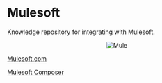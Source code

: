 # Mulesoft
Knowledge repository for integrating with Mulesoft. 

<p align="center">
  <img src="https://www.mulesoft.com/sites/default/files/MuleSoft_logo_299C_stacked_3.png?raw=true" alt="Mule"/>
</p>

[Mulesoft.com](https://www.mulesoft.com)

[Mulesoft Composer](https://www.mulesoft.com/platform/api/no-code-integration-tool)


